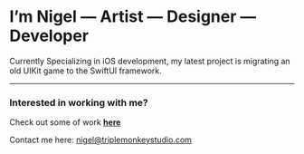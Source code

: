 # I’m Nigel — Artist — Designer — Developer #

Currently Specializing in iOS development, my latest project is migrating an old UIKit game to the SwiftUI framework.

---

### Interested in working with me? ###
Check out some of work **[here](https://triplemonkeystudio.com)**

Contact me here: nigel@triplemonkeystudio.com
 
<!---
TripleMonkey/TripleMonkey is a ✨ special ✨ repository because its `README.md` (this file) appears on your GitHub profile.
You can click the Preview link to take a look at your changes.
--->

